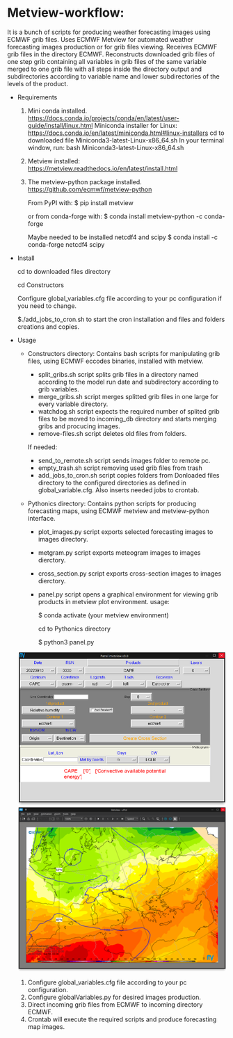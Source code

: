 # Metview-workflow:
It is a bunch of scripts for producing weather forecasting images using ECMWF grib files.
Uses ECMWF Metview for automated weather forecasting images production or for grib files viewing. Receives ECMWF grib files in the directory ECMWF. Reconstructs downloaded grib files of one step grib containing all variables in grib files of the same variable merged to one grib file with all steps inside the directory output and subdirectories according to variable name and lower subdirectories of the levels of the product.

- Requirements

    1. Mini conda installed.
    https://docs.conda.io/projects/conda/en/latest/user-guide/install/linux.html
    Miniconda installer for Linux:
        https://docs.conda.io/en/latest/miniconda.html#linux-installers
    cd to downloaded file Miniconda3-latest-Linux-x86_64.sh
    In your terminal window, run:
        bash Miniconda3-latest-Linux-x86_64.sh

    2. Metview installed:
        https://metview.readthedocs.io/en/latest/install.html


    3. The metview-python package installed.
        https://github.com/ecmwf/metview-python

        From PyPI with:
        $ pip install metview

        or from conda-forge with:
        $ conda install metview-python -c conda-forge

        Maybe needed to be installed netcdf4 and scipy 
        $ conda install -c conda-forge netcdf4 scipy 



- Install

    cd to downloaded files directory   
    
    cd Constructors
    
    Configure global_variables.cfg file according to your pc configuration if you need to change.   
    
    $./add_jobs_to_cron.sh to start the cron installation and files and folders creations and copies.



- Usage

    - Constructors directory:
        Contains bash scripts for manipulating grib files, using ECMWF eccodes binaries, installed with metview.
        - split_gribs.sh script splits grib files in a directory named according to the model run date and subdirectory according to grib variables.
        - merge_gribs.sh script merges splitted grib files in one large for every variable directory.
        - watchdog.sh script expects the required number of splited grib files to be moved to incoming_db directory and starts merging gribs and procucing images.
        - remove-files.sh script deletes old files from folders. 

        If needed:
        - send_to_remote.sh script sends images folder to remote pc.
        - empty_trash.sh script removing used grib files from trash
        - add_jobs_to_cron.sh script copies folders from Donloaded files directory to the configured directories as defined in global_variable.cfg. Also inserts needed jobs to crontab.

    - Pythonics directory:
        Contains python scripts for producing forecasting maps, using ECMWF metview and metview-python interface.
        - plot_images.py script exports selected forecasting images to images directory.
        - metgram.py script exports meteogram images to images dierctory.
        - cross_section.py script exports cross-section images to images dierctory.
        - panel.py script opens a graphical environment for viewing grib products in metview plot environment.
             usage:
        
             $ conda activate (your metview environment)
             
             cd to Pythonics directory
             
             $ python3 panel.py

     ![panel image](panel.png)   
     ![plot image](plot.png)   

    1. Configure global_variables.cfg file according to your pc configuration.
    2. Configure globalVariables.py for desired images production.
    3. Direct incoming grib files from ECMWF to incoming directory ECMWF.
    4. Crontab will execute the required scripts and produce forecasting map images.
